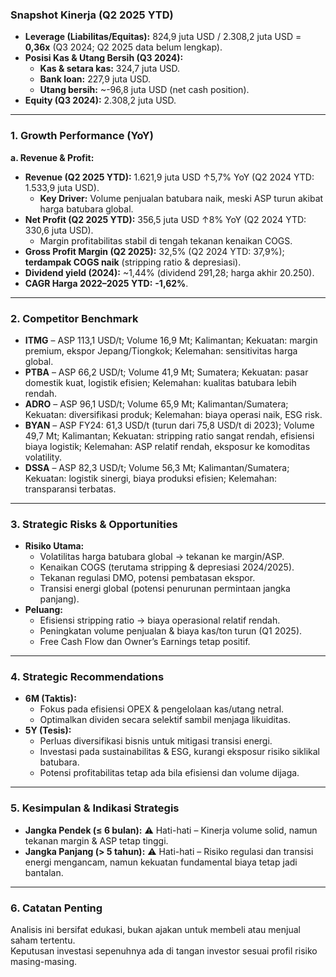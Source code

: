 ### Snapshot Kinerja (Q2 2025 YTD)
- **Leverage (Liabilitas/Equitas):** 824,9 juta USD / 2.308,2 juta USD = **0,36x** (Q3 2024; Q2 2025 data belum lengkap).
- **Posisi Kas & Utang Bersih (Q3 2024):**
  - **Kas & setara kas:** 324,7 juta USD.
  - **Bank loan:** 227,9 juta USD.
  - **Utang bersih:** ~-96,8 juta USD (net cash position).
- **Equity (Q3 2024):** 2.308,2 juta USD.

---

### 1. Growth Performance (YoY)
**a. Revenue & Profit:**
  - **Revenue (Q2 2025 YTD):** 1.621,9 juta USD ↑5,7% YoY (Q2 2024 YTD: 1.533,9 juta USD).
    - **Key Driver:** Volume penjualan batubara naik, meski ASP turun akibat harga batubara global.
  - **Net Profit (Q2 2025 YTD):** 356,5 juta USD ↑8% YoY (Q2 2024 YTD: 330,6 juta USD).
    - Margin profitabilitas stabil di tengah tekanan kenaikan COGS.
  - **Gross Profit Margin (Q2 2025):** 32,5% (Q2 2024 YTD: 37,9%); **terdampak COGS naik** (stripping ratio & depresiasi).
- **Dividend yield (2024):** ~1,44% (dividend 291,28; harga akhir 20.250).
- **CAGR Harga 2022–2025 YTD:** **-1,62%**.

---

### 2. Competitor Benchmark
- **ITMG** – ASP 113,1 USD/t; Volume 16,9 Mt; Kalimantan; Kekuatan: margin premium, ekspor Jepang/Tiongkok; Kelemahan: sensitivitas harga global.
- **PTBA** – ASP 66,2 USD/t; Volume 41,9 Mt; Sumatera; Kekuatan: pasar domestik kuat, logistik efisien; Kelemahan: kualitas batubara lebih rendah.
- **ADRO** – ASP 96,1 USD/t; Volume 65,9 Mt; Kalimantan/Sumatera; Kekuatan: diversifikasi produk; Kelemahan: biaya operasi naik, ESG risk.
- **BYAN** – ASP FY24: 61,3 USD/t (turun dari 75,8 USD/t di 2023); Volume 49,7 Mt; Kalimantan; Kekuatan: stripping ratio sangat rendah, efisiensi biaya logistik; Kelemahan: ASP relatif rendah, eksposur ke komoditas volatility.
- **DSSA** – ASP 82,3 USD/t; Volume 56,3 Mt; Kalimantan/Sumatera; Kekuatan: logistik sinergi, biaya produksi efisien; Kelemahan: transparansi terbatas.

---

### 3. Strategic Risks & Opportunities
- **Risiko Utama:**  
  - Volatilitas harga batubara global → tekanan ke margin/ASP.
  - Kenaikan COGS (terutama stripping & depresiasi 2024/2025).
  - Tekanan regulasi DMO, potensi pembatasan ekspor.
  - Transisi energi global (potensi penurunan permintaan jangka panjang).
- **Peluang:**  
  - Efisiensi stripping ratio → biaya operasional relatif rendah.
  - Peningkatan volume penjualan & biaya kas/ton turun (Q1 2025).
  - Free Cash Flow dan Owner’s Earnings tetap positif.

---

### 4. Strategic Recommendations
- **6M (Taktis):**
  - Fokus pada efisiensi OPEX & pengelolaan kas/utang netral.
  - Optimalkan dividen secara selektif sambil menjaga likuiditas.
- **5Y (Tesis):**
  - Perluas diversifikasi bisnis untuk mitigasi transisi energi.
  - Investasi pada sustainabilitas & ESG, kurangi eksposur risiko siklikal batubara.
  - Potensi profitabilitas tetap ada bila efisiensi dan volume dijaga.

---

### 5. Kesimpulan & Indikasi Strategis
- **Jangka Pendek (≤ 6 bulan):** ⚠️ Hati-hati – Kinerja volume solid, namun tekanan margin & ASP tetap tinggi.
- **Jangka Panjang (> 5 tahun):** ⚠️ Hati-hati – Risiko regulasi dan transisi energi mengancam, namun kekuatan fundamental biaya tetap jadi bantalan.

---

### 6. Catatan Penting
Analisis ini bersifat edukasi, bukan ajakan untuk membeli atau menjual saham tertentu.  
Keputusan investasi sepenuhnya ada di tangan investor sesuai profil risiko masing-masing.